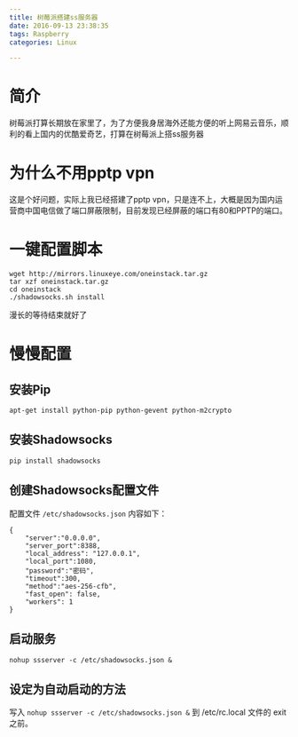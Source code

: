 ```yaml
---
title: 树莓派搭建ss服务器
date: 2016-09-13 23:38:35
tags: Raspberry
categories: Linux

---
```

# 简介
树莓派打算长期放在家里了，为了方便我身居海外还能方便的听上网易云音乐，顺利的看上国内的优酷爱奇艺，打算在树莓派上搭ss服务器

# 为什么不用pptp vpn
这是个好问题，实际上我已经搭建了pptp vpn，只是连不上，大概是因为国内运营商中国电信做了端口屏蔽限制，目前发现已经屏蔽的端口有80和PPTP的端口。

# 一键配置脚本
```
wget http://mirrors.linuxeye.com/oneinstack.tar.gz
tar xzf oneinstack.tar.gz
cd oneinstack
./shadowsocks.sh install
```
漫长的等待结束就好了

# 慢慢配置
## 安装Pip
```
apt-get install python-pip python-gevent python-m2crypto
```

## 安装Shadowsocks
```
pip install shadowsocks
```

## 创建Shadowsocks配置文件
配置文件 `/etc/shadowsocks.json` 内容如下：
```
{
    "server":"0.0.0.0",
    "server_port":8388,
    "local_address": "127.0.0.1",
    "local_port":1080,
    "password":"密码",
    "timeout":300,
    "method":"aes-256-cfb",
    "fast_open": false,
    "workers": 1
}
```
## 启动服务
```
nohup ssserver -c /etc/shadowsocks.json &
```

## 设定为自动启动的方法
写入 `nohup ssserver -c /etc/shadowsocks.json &` 到 /etc/rc.local 文件的 exit 之前。
